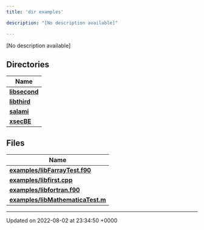 ```yaml
---
title: 'dir examples'

description: "[No description available]"

---
```







[No description available]

## Directories

| Name           |
| -------------- |
| **[libsecond](/documentation/code/gambit_sphinx/files/dir_dff073d442c794c2989394115bec1e2e/#dir-libsecond)**  |
| **[libthird](/documentation/code/gambit_sphinx/files/dir_c35c44b862b82d6b9b19a560498428d3/#dir-libthird)**  |
| **[salami](/documentation/code/gambit_sphinx/files/dir_69fa228ebecc3dc4f9a2f9d9b10a1247/#dir-salami)**  |
| **[xsecBE](/documentation/code/gambit_sphinx/files/dir_a78c512b56e271af296e1e64c966e8c5/#dir-xsecbe)**  |

## Files

| Name           |
| -------------- |
| **[examples/libFarrayTest.f90](/documentation/code/gambit_sphinx/files/libfarraytest_8f90/#file-libfarraytest.f90)**  |
| **[examples/libfirst.cpp](/documentation/code/gambit_sphinx/files/libfirst_8cpp/#file-libfirst.cpp)**  |
| **[examples/libfortran.f90](/documentation/code/gambit_sphinx/files/libfortran_8f90/#file-libfortran.f90)**  |
| **[examples/libMathematicaTest.m](/documentation/code/gambit_sphinx/files/libmathematicatest_8m/#file-libmathematicatest.m)**  |






-------------------------------

Updated on 2022-08-02 at 23:34:50 +0000
